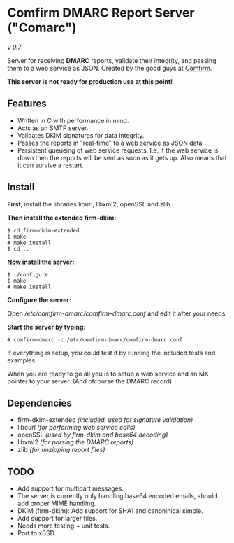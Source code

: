 Comfirm DMARC Report Server ("Comarc")
======================================
*v 0.7*

Server for receiving **DMARC** reports, validate their integrity, and passing them to a web service as JSON.
Created by the good guys at [Comfirm](http://comfirm.se).

**This server is not ready for production use at this point!**


Features
--------

* Written in C with performance in mind.
* Acts as an SMTP server.
* Validates DKIM signatures for data integrity.
* Passes the reports in "real-time" to a web service as JSON data.
* Persistent queueing of web service requests. I.e. if the web service is down then the reports will be sent as soon as it gets up. Also means that it can survive a restart.

Install
-------

**First**, install the libraries liburl, libxml2, openSSL and zlib.

**Then install the extended firm-dkim:**
    
    $ cd firm-dkim-extended
    $ make
    # make install
    $ cd ..
    
**Now install the server:**

    $ ./configure
    $ make
    # make install

**Configure the server:**

Open */etc/comfirm-dmarc/comfirm-dmarc.conf* and edit it after your needs.

**Start the server by typing:**
    
    # comfirm-dmarc -c /etc/comfirm-dmarc/comfirm-dmarc.conf


If everything is setup, you could test it by running the included tests and examples.

When you are ready to go all you is to setup a web service and an MX pointer to your server.
(And ofcourse the DMARC record)

Dependencies
------------

* firm-dkim-extended *(included, used for signature validation)*
* libcurl *(for performing web service calls)*
* openSSL *(used by firm-dkim and base64 decoding)*
* libxml2 *(for parsing the DMARC reports)*
* zlib *(for unzipping report files)* 

TODO
----

* Add support for multipart messages.
* The server is currently only handling base64 encoded emails, should add proper MIME handling.
* DKIM (firm-dkim): Add support for SHA1 and canoninical simple.
* Add support for larger files.
* Needs more testing + unit tests.
* Port to xBSD.

